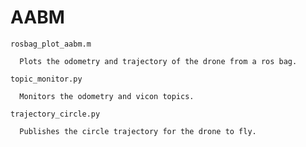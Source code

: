# AABM

    rosbag_plot_aabm.m

      Plots the odometry and trajectory of the drone from a ros bag.

    topic_monitor.py

      Monitors the odometry and vicon topics.

    trajectory_circle.py

      Publishes the circle trajectory for the drone to fly.
